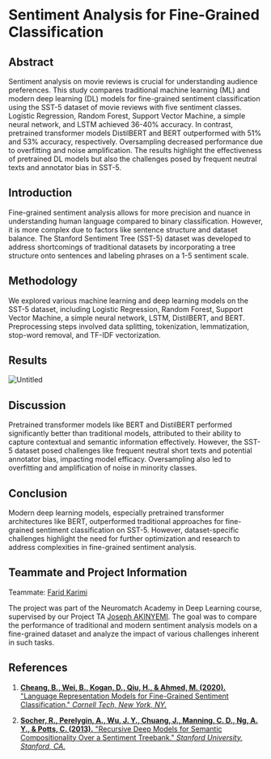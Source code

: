 # Sentiment Analysis for Fine-Grained Classification

## Abstract

Sentiment analysis on movie reviews is crucial for understanding audience preferences. This study compares traditional machine learning (ML) and modern deep learning (DL) models for fine-grained sentiment classification using the SST-5 dataset of movie reviews with five sentiment classes. Logistic Regression, Random Forest, Support Vector Machine, a simple neural network, and LSTM achieved 36-40% accuracy. In contrast, pretrained transformer models DistilBERT and BERT outperformed with 51% and 53% accuracy, respectively. Oversampling decreased performance due to overfitting and noise amplification. The results highlight the effectiveness of pretrained DL models but also the challenges posed by frequent neutral texts and annotator bias in SST-5.

## Introduction

Fine-grained sentiment analysis allows for more precision and nuance in understanding human language compared to binary classification. However, it is more complex due to factors like sentence structure and dataset balance. The Stanford Sentiment Tree (SST-5) dataset was developed to address shortcomings of traditional datasets by incorporating a tree structure onto sentences and labeling phrases on a 1-5 sentiment scale.

## Methodology 

We explored various machine learning and deep learning models on the SST-5 dataset, including Logistic Regression, Random Forest, Support Vector Machine, a simple neural network, LSTM, DistilBERT, and BERT. Preprocessing steps involved data splitting, tokenization, lemmatization, stop-word removal, and TF-IDF vectorization.

## Results
![Untitled](https://github.com/user-attachments/assets/ce3453fd-ca38-461e-896a-2b81d646622b)


## Discussion

Pretrained transformer models like BERT and DistilBERT performed significantly better than traditional models, attributed to their ability to capture contextual and semantic information effectively. However, the SST-5 dataset posed challenges like frequent neutral short texts and potential annotator bias, impacting model efficacy. Oversampling also led to overfitting and amplification of noise in minority classes.

## Conclusion  

Modern deep learning models, especially pretrained transformer architectures like BERT, outperformed traditional approaches for fine-grained sentiment classification on SST-5. However, dataset-specific challenges highlight the need for further optimization and research to address complexities in fine-grained sentiment analysis.

## Teammate and Project Information

Teammate: [Farid Karimi]([https://github.com/Farid-Karimi])

The project was part of the Neuromatch Academy in Deep Learning course, supervised by our Project TA [Joseph AKINYEMI](https://www.linkedin.com/in/joseph-akinyemi-66ab6481/). The goal was to compare the performance of traditional and modern sentiment analysis models on a fine-grained dataset and analyze the impact of various challenges inherent in such tasks.

## References

1. [**Cheang, B., Wei, B., Kogan, D., Qiu, H., & Ahmed, M. (2020).** "Language Representation Models for Fine-Grained Sentiment Classification." *Cornell Tech, New York, NY.*](https://arxiv.org/pdf/2005.13619)

2. [**Socher, R., Perelygin, A., Wu, J. Y., Chuang, J., Manning, C. D., Ng, A. Y., & Potts, C. (2013).** "Recursive Deep Models for Semantic Compositionality Over a Sentiment Treebank." *Stanford University, Stanford, CA.*](https://nlp.stanford.edu/~socherr/EMNLP2013_RNTN.pdf)
